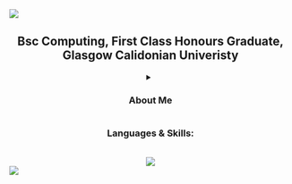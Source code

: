 <img src="https://capsule-render.vercel.app/api?type=waving&color=0:7EDEE7,50:BC5EFF,100:E8B158&text=Jonathan+Ward+-+Github+Profile+💻&height=150&section=header&fontSize=35&animation=fadeIn&fontColor=FFFFFF"/>
<div align="center">
    <h2 align="center">
        Bsc Computing, First Class Honours Graduate, Glasgow Calidonian Univeristy
    </h2>
    <details>
        <summary><h3>About Me</h3></summary>
        I'm a recent graduate, currently looking for my first tech job. During secondary school at around 13 or 14 years old, I was taught basic HTML markup which sparked an interest in programming and tech overall. As well as this, I spent a lot of time building computers for friends and family, which I have been doing since I was a teenager. <br><br>My Time building computers mixed with an interest in programming and web development led me to attend Glasgow Caledonian University, where I recently graduated with a Bachelors of Science in Computing with a First Class Honours classification.
    </details>
    <h3>Languages & Skills:</h3><br>
    <a align ="center" href="https://skillicons.dev">
        <img src="https://skillicons.dev/icons?i=js,html,css,java,python,vscode,nodejs,react,bootstrap,django,express,opencv,sklearn,anaconda,github,docker,kubernetes,jenkins&perline=9" />
    </a>
</div>
<img src="https://capsule-render.vercel.app/api?section=footer&type=waving&color=0:7EDEE7,50:BC5EFF,100:E8B158&height=90"/>
